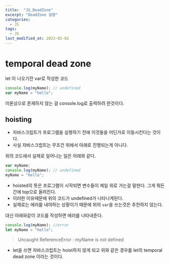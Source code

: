 ```yaml
---
title:  "JS_DeadZone"
excerpt: "DeadZone 설명"
categories:
  - JS
tags:
  - JS
last_modified_at: 2023-02-02
---
```


# temporal dead zone 

let 이 나오기전 var로 작성한 코드
```js
console.log(myName); // undefined
var myName = "hello";
```
이론상으로 존재하지 않는 걸 console.log로 출력하려 한것이다.  

## hoisting 
- 자바스크립트가 프로그램을 실행하기 전에 이것들을 어딘가로 이동시킨다는 것이다.
- 사실 자바스크립트는 무조건 위에서 아래로 진행되는게 아니다.

위의 코드에서 실제로 일어나는 일은 아래와 같다.

```js
var myName;
console.log(myName); // undefined
myName = "hello";
```

- hoisted의 뜻은 프로그램이 시작되면 변수들이 제일 위로 가는걸 말한다. 그게 뭐든간에 top으로 올려진다.
- 이러한 이유때문에 위의 코드가 undefined가 나타나게된다.
- 실제로는 에러를 내야하는 상황이기 때문에 위의 `var`을 쓰는것은 추천하지 않는다.

대신 아래와같이 코드를 작성하면 에러를 나타내준다.

```js
console.log(myName); //error
let myName = "hello";
```

> Uncaught ReferenceError : myName is not defined
  
- let을 쓰면 자바스크립트는 hoist하지 않게 되고 위와 같은 경우를 let의 temporal dead zone 이라는 것이다.

